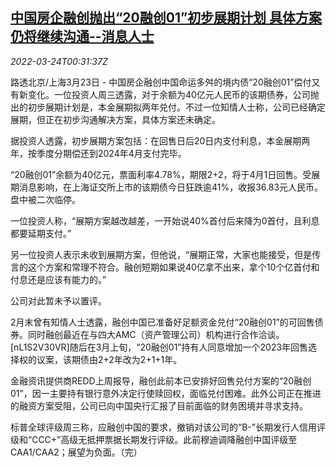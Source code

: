 <!--1648083663000-->
[中国房企融创抛出“20融创01”初步展期计划 具体方案仍将继续沟通--消息人士](https://cn.reuters.com/article/sunac-bond-extension-0323-wedn-idCNKCS2LL015)
------

<div><i>2022-03-24T00:31:37Z</i></div><p>路透北京/上海3月23日 - 中国房企融创中国命运多舛的境内债“20融创01”偿付又有新变化。一位投资人周三透露，对于余额为40亿元人民币的该期债券，公司抛出的初步展期计划是，本金展期拟两年兑付。不过一位知情人士称，公司已经确定展期，但正在初步沟通解决方案，具体方案还未确定。</p><p>据投资人透露，初步展期方案包括：在回售日后20日内支付利息，本金展期两年，按季度分期偿还到2024年4月支付完毕。</p><p>“20融创01”余额为40亿元，票面利率4.78%，期限2+2，将于4月1日回售。受展期消息影响，在上海证交所上市的该期债今日狂跌逾41%，收报36.83元人民币。盘中被二次临停。</p><p>一位投资人称，“展期方案越改越差，一开始说40%首付后来降为0首付，且利息都要延期支付。”</p><p>另一位投资人表示未收到展期方案，但他说，“展期正常，大家也能接受，但是传言的这个方案和常理不符合。融创短期如果说40亿拿不出来，拿个10个亿首付和付息还是应该有能力的。”</p><p>公司对此暂未予以置评。</p><p>2月末曾有知情人士透露，融创中国已准备好足额资金兑付“20融创01”的可回售债券。同时融创最近在与四大AMC（资产管理公司）机构进行合作洽谈。[nL1S2V30VR]随后在3月上旬，“20融创01”持有人同意增加一个2023年回售选择权的议案，该期债由2+2年改为2+1+1年。</p><p>金融资讯提供商REDD上周报导，融创此前本已安排好回售兑付方案的“20融创01”，因一主要持有银行意外决定行使赎回权，面临兑付困难。此外公司正在推进的融资方案受阻，公司已向中国央行汇报了目前面临的财务困境并寻求支持。</p><p>标普全球评级周三称，应融创中国的要求，撤销对该公司的“B-”长期发行人信用评级和“CCC+”高级无抵押票据长期发行评级。此前穆迪调降融创中国评级至CAA1/CAA2；展望为负面。（完）</p>
